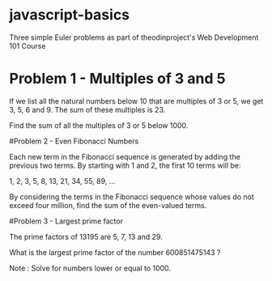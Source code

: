 # javascript-basics
Three simple Euler problems as part of theodinproject's Web Development 101 Course

# Problem 1 - Multiples of 3 and 5

If we list all the natural numbers below 10 that are multiples of 3 or 5, we get 3, 5, 6 and 9. The sum of these multiples is 23.

Find the sum of all the multiples of 3 or 5 below 1000.

#Problem 2 - Even Fibonacci Numbers

Each new term in the Fibonacci sequence is generated by adding the previous two terms. By starting with 1 and 2, the first 10 terms will be:

1, 2, 3, 5, 8, 13, 21, 34, 55, 89, ...

By considering the terms in the Fibonacci sequence whose values do not exceed four million, find the sum of the even-valued terms.

#Problem 3 - Largest prime factor

The prime factors of 13195 are 5, 7, 13 and 29.

What is the largest prime factor of the number 600851475143 ?

Note : Solve for numbers lower or equal to 1000.


